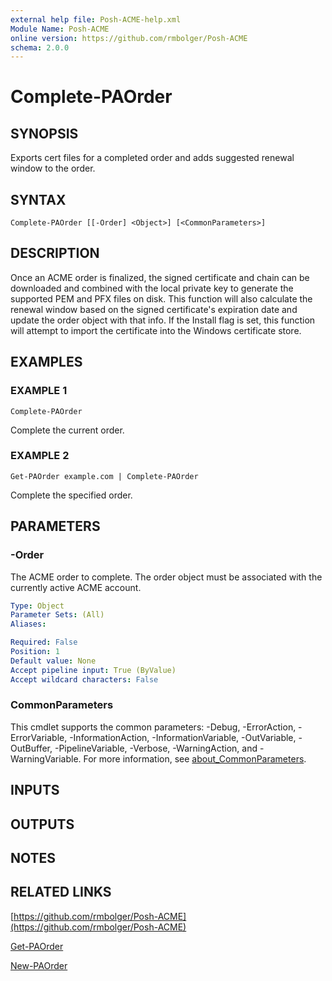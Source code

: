 ```yaml
---
external help file: Posh-ACME-help.xml
Module Name: Posh-ACME
online version: https://github.com/rmbolger/Posh-ACME
schema: 2.0.0
---
```


# Complete-PAOrder

## SYNOPSIS
Exports cert files for a completed order and adds suggested renewal window to the order.

## SYNTAX

```
Complete-PAOrder [[-Order] <Object>] [<CommonParameters>]
```

## DESCRIPTION
Once an ACME order is finalized, the signed certificate and chain can be downloaded and combined with the local private key to generate the supported PEM and PFX files on disk.
This function will also calculate the renewal window based on the signed certificate's expiration date and update the order object with that info.
If the Install flag is set, this function will attempt to import the certificate into the Windows certificate store.

## EXAMPLES

### EXAMPLE 1
```
Complete-PAOrder
```

Complete the current order.

### EXAMPLE 2
```
Get-PAOrder example.com | Complete-PAOrder
```

Complete the specified order.

## PARAMETERS

### -Order
The ACME order to complete.
The order object must be associated with the currently active ACME account.

```yaml
Type: Object
Parameter Sets: (All)
Aliases:

Required: False
Position: 1
Default value: None
Accept pipeline input: True (ByValue)
Accept wildcard characters: False
```

### CommonParameters
This cmdlet supports the common parameters: -Debug, -ErrorAction, -ErrorVariable, -InformationAction, -InformationVariable, -OutVariable, -OutBuffer, -PipelineVariable, -Verbose, -WarningAction, and -WarningVariable. For more information, see [about_CommonParameters](http://go.microsoft.com/fwlink/?LinkID=113216).

## INPUTS

## OUTPUTS

## NOTES

## RELATED LINKS

[https://github.com/rmbolger/Posh-ACME](https://github.com/rmbolger/Posh-ACME)

[Get-PAOrder]()

[New-PAOrder]()
